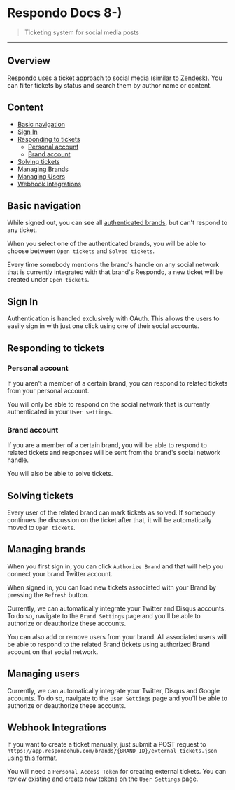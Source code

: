 # Respondo Docs 8-)

> Ticketing system for social media posts

---

## Overview

[Respondo](https://matteeyah.com/respondo-website/) uses a ticket approach to social media (similar to Zendesk). You can filter tickets by status and search them by author name or content.

## Content

* [Basic navigation](#basic-navigation)
* [Sign In](#sign-in)
* [Responding to tickets](#responding-to-tickets)
  * [Personal account](#personal-account)
  * [Brand account](#brand-account)
* [Solving tickets](#solving-tickets)
* [Managing Brands](#managing-brands)
* [Managing Users](#managing-users)
* [Webhook Integrations](#webhook-integrations)

## Basic navigation

While signed out, you can see all [authenticated brands](https://respondo.herokuapp.com/brands), but can't respond to any ticket.

When you select one of the authenticated brands, you will be able to choose between `Open tickets` and `Solved tickets`.

[//]: # (explain what's the point of solving tickets)

Every time somebody mentions the brand's handle on any social network that is currently integrated with that brand's Respondo, a new ticket will be created under `Open tickets`.

## Sign In

Authentication is handled exclusively with OAuth. This allows the users to easily sign in with just one click using one of their social accounts.

## Responding to tickets

### Personal account

If you aren't a member of a certain brand, you can respond to related tickets from your personal account.

You will only be able to respond on the social network that is currently authenticated in your `User settings`.

### Brand account

If you are a member of a certain brand, you will be able to respond to related tickets and responses will be sent from the brand's social network handle.

You will also be able to solve tickets.

## Solving tickets

Every user of the related brand can mark tickets as solved. If somebody continues the discussion on the ticket after that, it will be automatically moved to `Open tickets`.

## Managing brands

When you first sign in, you can click `Authorize Brand` and that will help you connect your brand Twitter account.

When signed in, you can load new tickets associated with your Brand by pressing the `Refresh` button.

Currently, we can automatically integrate your Twitter and Disqus accounts. To do so, navigate to the `Brand Settings` page and you'll be able to authorize or deauthorize these accounts.

You can also add or remove users from your brand. All associated users will be able to respond to the related Brand tickets using authorized Brand account on that social network.

## Managing users

Currently, we can automatically integrate your Twitter, Disqus and Google accounts. To do so, navigate to the `User Settings` page and you'll be able to authorize or deauthorize these accounts.

## Webhook Integrations

If you want to create a ticket manually, just submit a POST request to `https://app.respondohub.com/brands/{BRAND_ID}/external_tickets.json` using [this format](https://github.com/matteeyah/respondo#external-tickets).

You will need a `Personal Access Token` for creating external tickets. You can review existing and create new tokens on the `User Settings` page.
